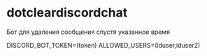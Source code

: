 # dotcleardiscordchat
Бот для  удаления сообщения спустя указанное время

DISCORD_BOT_TOKEN=(token)
ALLOWED_USERS=(iduser,iduser2)
